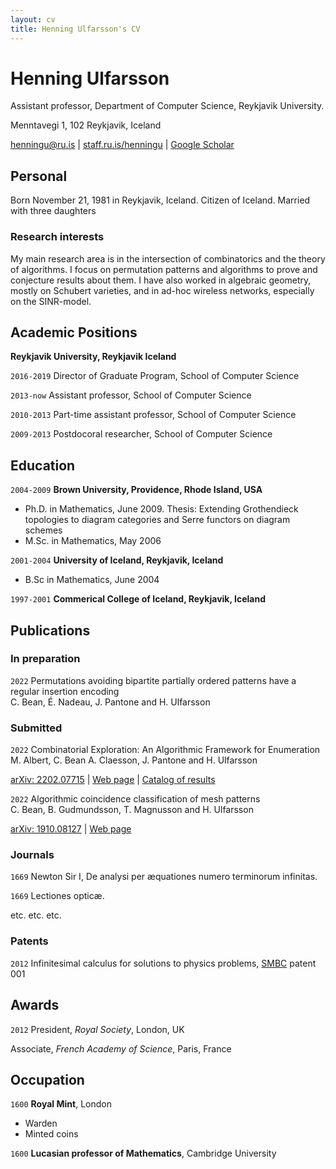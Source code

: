 ```yaml
---
layout: cv
title: Henning Ulfarsson's CV
---
```

# Henning Ulfarsson
Assistant professor, Department of Computer Science, Reykjavik University.

Menntavegi 1, 102 Reykjavik, Iceland

<div id="webaddress">
<a href="henningu@ru.is">henningu@ru.is</a>
| <a href="staff.ru.is/henningu">staff.ru.is/henningu</a>
| <a href="https://scholar.google.is/citations?user=Sl6fQHcAAAAJ">Google Scholar</a>
</div>


## Personal

Born November 21, 1981 in Reykjavik, Iceland. Citizen of Iceland. Married with three daughters


### Research interests

My main research area is in the intersection of combinatorics and the theory of
algorithms. I focus on permutation patterns and algorithms to prove and
conjecture results about them. I have also worked in algebraic geometry, mostly
on Schubert varieties, and in ad-hoc wireless networks, especially on the
SINR-model.

## Academic Positions

__Reykjavik University, Reykjavik Iceland__

`2016-2019`
Director of Graduate Program, School of Computer Science

`2013-now`
Assistant professor, School of Computer Science

`2010-2013`
Part-time assistant professor, School of Computer Science

`2009-2013`
Postdocoral researcher, School of Computer Science


## Education

`2004-2009`
__Brown University, Providence, Rhode Island, USA__
- Ph.D. in Mathematics, June 2009.
	Thesis: Extending Grothendieck topologies to diagram categories and Serre functors on diagram schemes
- M.Sc. in Mathematics, May 2006

`2001-2004`
__University of Iceland, Reykjavik, Iceland__
- B.Sc in Mathematics, June 2004

`1997-2001`
__Commerical College of Iceland, Reykjavik, Iceland__

## Publications

<!-- A list is also available [online](http://scholar.google.co.uk/citations?user=LTOTl0YAAAAJ) -->

### In preparation

`2022`
Permutations avoiding bipartite partially ordered patterns have a regular insertion encoding  
C. Bean, É. Nadeau, J. Pantone and H. Ulfarsson

### Submitted

`2022`
Combinatorial Exploration: An Algorithmic Framework for Enumeration  
M. Albert, C. Bean A. Claesson, J. Pantone and H. Ulfarsson  
<div id="webaddress">
<a href="https://arxiv.org/abs/2202.07715">arXiv: 2202.07715</a>
| <a href="https://permutatriangle.github.io/papers/2019-02-27-combex.html">Web page</a>
| <a href="https://permpal.com">Catalog of results</a>
</div>

`2022`
Algorithmic coincidence classification of mesh patterns  
C. Bean, B. Gudmundsson, T. Magnusson and H. Ulfarsson
<div id="webaddress">
<a href="https://arxiv.org/abs/1910.08127">arXiv: 1910.08127</a>
| <a href="https://permutatriangle.github.io/papers/2019-03-03-shalg.html">Web page</a>
</div>

### Journals

`1669`
Newton Sir I, De analysi per æquationes numero terminorum infinitas. 

`1669`
Lectiones opticæ.

etc. etc. etc.

### Patents

`2012`
Infinitesimal calculus for solutions to physics problems, [SMBC](http://www.techdirt.com/articles/20121011/09312820678/if-patents-had-been-around-time-newton.shtml) patent 001

## Awards

`2012`
President, *Royal Society*, London, UK

Associate, *French Academy of Science*, Paris, France


## Occupation

`1600`
__Royal Mint__, London

- Warden
- Minted coins

`1600`
__Lucasian professor of Mathematics__, Cambridge University



<!-- ### Footer

Last updated: May 2013 -->


